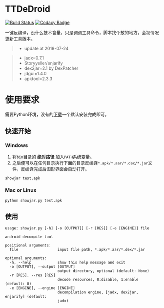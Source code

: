 # TTDeDroid
[![Build Status](https://travis-ci.org/tp7309/TTDeDroid.svg?branch=master)](https://travis-ci.org/tp7309/TTDeDroid)
[![Codacy Badge](https://api.codacy.com/project/badge/Grade/2778d8960e094469bc7d4b04d28eb059)](https://www.codacy.com/app/tp7309/TTDeDroid?utm_source=github.com&amp;utm_medium=referral&amp;utm_content=tp7309/TTDeDroid&amp;utm_campaign=Badge_Grade)
<!-- [![Coverage Status](https://coveralls.io/repos/github/tp7309/TTDeDroid/badge.svg?branch=master)](https://coveralls.io/github/tp7309/TTDeDroid?branch=master) -->

一键反编译，没什么技术含量，只是调调工具命令，脚本找个放的地方，会视情况更新工具版本。

> - update at 2018-07-24

> - jadx=0.7.1
> - Storyyeller/enjarify
> - dex2jar=2.1 by DexPatcher
> - jdgui=1.4.0
> - apktool=2.3.3

# 使用要求
需要Python环境，没有的[下载](https://www.python.org/downloads/)一个默认安装完成即可。

## 快速开始
### Windows
1. 将`bin`目录的 **绝对路径** 加入`PATH`系统变量。
2. 之后便可以在任何目录执行下面的目录反编译`*.apk/*.aar/*.dex/*.jar`文件，反编译完成后图形界面会自动打开。
```
showjar test.apk
```
### Mac or Linux
```
python showjar.py test.apk
```

## 使用
```
usage: showjar.py [-h] [-o [OUTPUT]] [-r [RES]] [-e [ENGINE]] file

android decompile tool

positional arguments:
  file                  input file path, *.apk/*.aar/*.dex/*.jar

optional arguments:
  -h, --help            show this help message and exit
  -o [OUTPUT], --output [OUTPUT]
                        output directory, optional (default: None)
  -r [RES], --res [RES]
                        decode resources, 0:disable, 1:enable (default: 0)
  -e [ENGINE], --engine [ENGINE]
                        decompilation engine, [jadx, dex2jar, enjarify] (default:
                        jadx)
```
